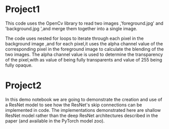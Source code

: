 Project1
===================================================
This code uses the OpenCv library to read two images ,'foreground.jpg' and 'background.jpg ',and merge them together into a single image.


The code uses nested for loops to iterate through each pixel in the background image ,and for each pixel,it uses the alpha channel value of the corresponding pixel in the foreground image to calculate the blending of the two images. The alpha channel value is used to determine the transparency of the pixel,with as value of being fully transparents and value of 255 being fully opaque.

Project2
========================================
In this demo notebook we are going to demonstrate the creation and use of a ResNet model to see how the ResNet's skip connections can be implemented in code. The implementations demonstrated here are shallow ResNet model rather than the deep ResNet architectures described in the paper (and available in the PyTorch model zoo).

